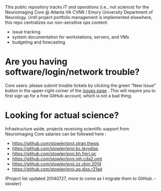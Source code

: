 This public repository tracks *IT and operations* (i.e., not science) for the Neuroimaging Core @ Atlanta VA CVNR / Emory University Department of Neurology. Until project portfolio management is implemented elsewhere, this repo centralizes our non-sensitive ops content:
  - issue tracking
  - system documentation for workstations, servers, and VMs
  - budgeting and forecasting


Are you having software/login/network trouble?
================================
Core users: please submit trouble tickets by clicking the green "New Issue" button in the upper-right corner of the [issues page](http://j.mp/brokenbrain) . This will require you to first sign up for a free GitHub account, which is not a bad thing.


Looking for actual science?
===============================
Infrastructure aside, projects receiving scientific support from Neuroimaging Core salaries can be followed here :

- https://github.com/stowler/proj.stran.thesis
- https://github.com/stowler/proj.bc.levydiss
- https://github.com/stowler/proj.bh.fmri.qc
- https://github.com/stowler/proj.mh.cda2.omt
- https://github.com/stowler/proj.zz.vbm.2014
- https://github.com/stowler/proj.ag.diss.r21ad

(Project list updated 20140727, more to come as I migrate them to GitHub. -stowler)

